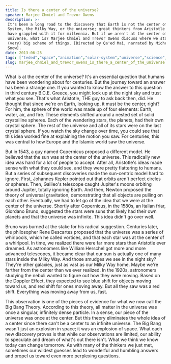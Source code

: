 ```yaml
---
title: Is there a center of the universe?
speaker: Marjee Chmiel and Trevor Owens
description: >-
 It's been a long road to the discovery that Earth is not the center of the Solar
 System, the Milky Way, or the universe; great thinkers from Aristotle to Bruno
 have grappled with it for millennia. But if we aren't at the center of the
 universe, what is? Marjee Chmiel and Trevor Owens discuss where we stand in the
 (very) big scheme of things. [Directed by Qa'ed Mai, narrated by Michelle
 Snow].
date: 2013-06-25
tags: ["teded","space","animation","solar-system","universe","science","travel","big-bang","cosmos","planets"]
slug: marjee_chmiel_and_trevor_owens_is_there_a_center_of_the_universe
---
```


What is at the center of the universe? It's an essential question that humans have been
wondering about for centuries. But the journey toward an answer has been a strange one. If
you wanted to know the answer to this question in third century B.C.E. Greece, you might
look up at the night sky and trust what you see. That's what Aristotle, THE guy to ask
back then, did. He thought that since we're on Earth, looking up, it must be the center,
right? For him, the sphere of the world was made up of four elements: Earth, water, air,
and fire. These elements shifted around a nested set of solid crystalline spheres. Each of
the wandering stars, the planets, had their own crystal sphere. The rest of the universe
and all of its stars were on the last crystal sphere. If you watch the sky change over
time, you could see that this idea worked fine at explaining the motion you saw. For
centuries, this was central to how Europe and the Islamic world saw the
universe.

But in 1543, a guy named Copernicus proposed a different model. He believed that the sun
was at the center of the universe. This radically new idea was hard for a lot of people to
accept. After all, Aristotle's ideas made sense with what they could see, and they were
pretty flattering to humans. But a series of subsequent discoveries made the sun-centric
model hard to ignore. First, Johannes Kepler pointed out that orbits aren't perfect
circles or spheres. Then, Galileo's telescope caught Jupiter's moons orbiting around
Jupiter, totally ignoring Earth. And then, Newton proposed the theory of universal
gravitation, demonstrating that all objects are pulling on each other. Eventually, we had
to let go of the idea that we were at the center of the universe. Shortly after
Copernicus, in the 1580s, an Italian friar, Giordano Bruno, suggested the stars were suns
that likely had their own planets and that the universe was infinite. This idea didn't go
over well.

Bruno was burned at the stake for his radical suggestion. Centuries later, the philosopher
Rene Descartes proposed that the universe was a series of whirlpools, which he called
vortices, and that each star was at the center of a whirlpool. In time, we realized there
were far more stars than Aristotle ever dreamed. As astronomers like William Herschel got
more and more advanced telescopes, it became clear that our sun is actually one of many
stars inside the Milky Way. And those smudges we see in the night sky? They're other
galaxies, just as vast as our Milky Way home. Maybe we're farther from the center than we
ever realized. In the 1920s, astronomers studying the nebuli wanted to figure out how they
were moving. Based on the Doppler Effect, they expected to see blue shift for objects
moving toward us, and red shift for ones moving away. But all they saw was a red shift.
Everything was moving away from us, fast.

This observation is one of the pieces of evidence for what we now call the Big Bang
Theory. According to this theory, all matter in the universe was once a singular,
infinitely dense particle. In a sense, our piece of the universe was once at the center.
But this theory eliminates the whole idea of a center since there can't be a center to an
infinite universe. The Big Bang wasn't just an explosion in space; it was an explosion of
space. What each new discovery proves is that while our observations are limited, our
ability to speculate and dream of what's out there isn't. What we think we know today can
change tomorrow. As with many of the thinkers we just met, sometimes our wildest guesses
lead to wonderful and humbling answers and propel us toward even more perplexing
questions.

<!--
ad_duration=0
event="TED-Ed"
external_start_time=0
intro_duration=0
is_subtitle_required="False"
is_talk_featured="False"
language="en"
language_swap="False"
native_language="en"
number_of_related_talks=6
number_of_speakers=1
number_of_subtitled_videos=0
number_of_tags=10
number_of_talk_download_languages=23
number_of_talk_more_resources=0
number_of_talk_recommendations=0
number_of_talks_take_actions=0
post_ad_duration=0
published_timestamp="2019-03-08 19:10:23"
recording_date="2013-06-25"
speaker_is_published=0
speaker_name="Marjee Chmiel and Trevor Owens"
talk_name="Is there a center of the universe?"
talks_tags=["teded","space","animation","solar-system","universe","science","travel","big-bang","cosmos","planets"]
url_photo_talk="https://s3.amazonaws.com/talkstar-photos/uploads/6faf4a27-038e-4993-9794-2b8de5d8ce02/87_universe.jpg"
url_webpage="https://www.ted.com/talks/marjee_chmiel_and_trevor_owens_is_there_a_center_of_the_universe"
video_type_name="TED-Ed Original"
-->